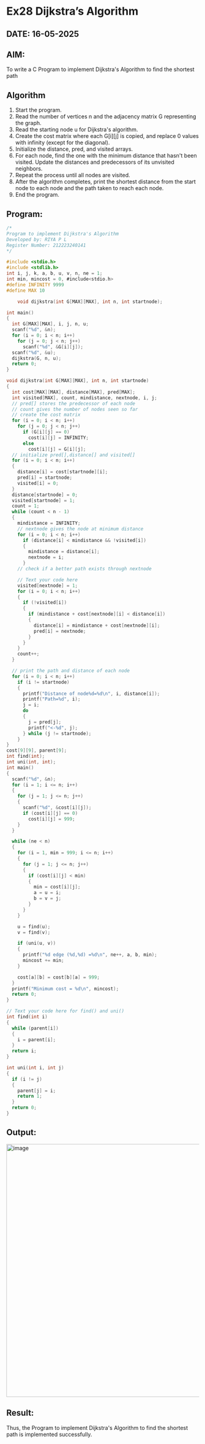 # Ex28 Dijkstra’s Algorithm
## DATE: 16-05-2025
## AIM:
To write a C Program to implement Dijkstra's Algorithm to find the shortest path

## Algorithm
1. Start the program.
2. Read the number of vertices n and the adjacency matrix G representing the graph.
3. Read the starting node u for Dijkstra's algorithm.
4. Create the cost matrix where each G[i][j] is copied, and replace 0 values with infinity (except for the diagonal).
5. Initialize the distance, pred, and visited arrays.
6. For each node, find the one with the minimum distance that hasn't been visited. Update the distances and predecessors of its unvisited neighbors.
7. Repeat the process until all nodes are visited.
8. After the algorithm completes, print the shortest distance from the start node to each node and the path taken to reach each node.
9. End the program. 

## Program:
```c
/*
Program to implement Dijkstra's Algorithm 
Developed by: RIYA P L 
Register Number: 212223240141
*/

#include <stdio.h>
#include <stdlib.h>
int i, j, k, a, b, u, v, n, ne = 1;
int min, mincost = 0, #include<stdio.h>
#define INFINITY 9999
#define MAX 10

    void dijkstra(int G[MAX][MAX], int n, int startnode);

int main()
{
  int G[MAX][MAX], i, j, n, u;
  scanf("%d", &n);
  for (i = 0; i < n; i++)
    for (j = 0; j < n; j++)
      scanf("%d", &G[i][j]);
  scanf("%d", &u);
  dijkstra(G, n, u);
  return 0;
}

void dijkstra(int G[MAX][MAX], int n, int startnode)
{
  int cost[MAX][MAX], distance[MAX], pred[MAX];
  int visited[MAX], count, mindistance, nextnode, i, j;
  // pred[] stores the predecessor of each node
  // count gives the number of nodes seen so far
  // create the cost matrix
  for (i = 0; i < n; i++)
    for (j = 0; j < n; j++)
      if (G[i][j] == 0)
        cost[i][j] = INFINITY;
      else
        cost[i][j] = G[i][j];
  // initialize pred[],distance[] and visited[]
  for (i = 0; i < n; i++)
  {
    distance[i] = cost[startnode][i];
    pred[i] = startnode;
    visited[i] = 0;
  }
  distance[startnode] = 0;
  visited[startnode] = 1;
  count = 1;
  while (count < n - 1)
  {
    mindistance = INFINITY;
    // nextnode gives the node at minimum distance
    for (i = 0; i < n; i++)
      if (distance[i] < mindistance && !visited[i])
      {
        mindistance = distance[i];
        nextnode = i;
      }
    // check if a better path exists through nextnode

    // Text your code here
    visited[nextnode] = 1;
    for (i = 0; i < n; i++)
    {
      if (!visited[i])
      {
        if (mindistance + cost[nextnode][i] < distance[i])
        {
          distance[i] = mindistance + cost[nextnode][i];
          pred[i] = nextnode;
        }
      }
    }
    count++;
  }

  // print the path and distance of each node
  for (i = 0; i < n; i++)
    if (i != startnode)
    {
      printf("Distance of node%d=%d\n", i, distance[i]);
      printf("Path=%d", i);
      j = i;
      do
      {
        j = pred[j];
        printf("<-%d", j);
      } while (j != startnode);
    }
}
cost[9][9], parent[9];
int find(int);
int uni(int, int);
int main()
{
  scanf("%d", &n);
  for (i = 1; i <= n; i++)
  {
    for (j = 1; j <= n; j++)
    {
      scanf("%d", &cost[i][j]);
      if (cost[i][j] == 0)
        cost[i][j] = 999;
    }
  }

  while (ne < n)
  {
    for (i = 1, min = 999; i <= n; i++)
    {
      for (j = 1; j <= n; j++)
      {
        if (cost[i][j] < min)
        {
          min = cost[i][j];
          a = u = i;
          b = v = j;
        }
      }
    }

    u = find(u);
    v = find(v);

    if (uni(u, v))
    {
      printf("%d edge (%d,%d) =%d\n", ne++, a, b, min);
      mincost += min;
    }

    cost[a][b] = cost[b][a] = 999;
  }
  printf("Minimum cost = %d\n", mincost);
  return 0;
}

// Text your code here for find() and uni()
int find(int i)
{
  while (parent[i])
  {
    i = parent[i];
  }
  return i;
}

int uni(int i, int j)
{
  if (i != j)
  {
    parent[j] = i;
    return 1;
  }
  return 0;
}
```

## Output:
<img width="861" height="660" alt="image" src="https://github.com/user-attachments/assets/165483c3-6eb1-462e-b6a7-715fa1ac0057" />



## Result:
Thus, the Program to implement Dijkstra's Algorithm to find the shortest path is implemented successfully.
